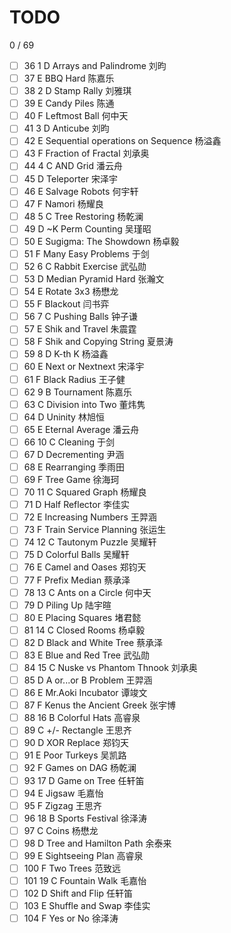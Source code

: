 # TODO

0 / 69
- [ ] 36	1	D	Arrays and Palindrome	刘昀
- [ ] 37	E	BBQ Hard	陈嘉乐
- [ ] 38	2	D	Stamp Rally	刘雅琪		
- [ ] 39	E	Candy Piles	陈通
- [ ] 40	F	Leftmost Ball	何中天
- [ ] 41	3	D	Anticube	刘昀		
- [ ] 42	E	Sequential operations on Sequence	杨溢鑫		
- [ ] 43	F	Fraction of Fractal	刘承奥		
- [ ] 44	4	C	AND Grid	潘云舟
- [ ] 45	D	Teleporter	宋泽宇
- [ ] 46	E	Salvage Robots	何宇轩		
- [ ] 47	F	Namori	杨耀良		
- [ ] 48	5	C	Tree Restoring	杨乾澜
- [ ] 49	D	~K Perm Counting	吴瑾昭
- [ ] 50	E	Sugigma: The Showdown	杨卓毅		
- [ ] 51	F	Many Easy Problems	于剑
- [ ] 52	6	C	Rabbit Exercise	武弘勋		
- [ ] 53	D	Median Pyramid Hard	张瀚文		
- [ ] 54	E	Rotate 3x3	杨懋龙		
- [ ] 55	F	Blackout	闫书弈		
- [ ] 56	7	C	Pushing Balls	钟子谦		
- [ ] 57	E	Shik and Travel	朱震霆		
- [ ] 58	F	Shik and Copying String	夏景涛		
- [ ] 59	8	D	K-th K	杨溢鑫		
- [ ] 60	E	Next or Nextnext	宋泽宇
- [ ] 61	F	Black Radius	王子健		
- [ ] 62	9	B	Tournament	陈嘉乐
- [ ] 63	C	Division into Two	董炜隽
- [ ] 64	D	Uninity	林旭恒	
- [ ] 65	E	Eternal Average	潘云舟
- [ ] 66	10	C	Cleaning	于剑		
- [ ] 67	D	Decrementing	尹涵		
- [ ] 68	E	Rearranging	季雨田	
- [ ] 69	F	Tree Game	徐海珂	
- [ ] 70	11	C	Squared Graph	杨耀良	
- [ ] 71	D	Half Reflector	李佳实	
- [ ] 72	E	Increasing Numbers	王羿涵	
- [ ] 73	F	Train Service Planning	张运生	
- [ ] 74	12	C	Tautonym Puzzle	吴耀轩	
- [ ] 75	D	Colorful Balls	吴耀轩	
- [ ] 76	E	Camel and Oases	郑钧天	
- [ ] 77	F	Prefix Median	蔡承泽	
- [ ] 78	13	C	Ants on a Circle	何中天	
- [ ] 79	D	Piling Up	陆宇暄	
- [ ] 80	E	Placing Squares	堵君懿	
- [ ] 81	14	C	Closed Rooms	杨卓毅	
- [ ] 82	D	Black and White Tree	蔡承泽	
- [ ] 83	E	Blue and Red Tree	武弘勋	
- [ ] 84	15	C	Nuske vs Phantom Thnook	刘承奥	
- [ ] 85	D	A or...or B Problem	王羿涵	
- [ ] 86	E	Mr.Aoki Incubator	谭竣文	
- [ ] 87	F	Kenus the Ancient Greek	张宇博	
- [ ] 88	16	B	Colorful Hats	高睿泉
- [ ] 89	C	+/- Rectangle	王思齐	
- [ ] 90	D	XOR Replace	郑钧天	
- [ ] 91	E	Poor Turkeys	吴凯路		
- [ ] 92	F	Games on DAG	杨乾澜		
- [ ] 93	17	D	Game on Tree	任轩笛	
- [ ] 94	E	Jigsaw	毛嘉怡	
- [ ] 95	F	Zigzag	王思齐	
- [ ] 96	18	B	Sports Festival	徐泽涛
- [ ] 97	C	Coins	杨懋龙
- [ ] 98	D	Tree and Hamilton Path	余泰来
- [ ] 99	E	Sightseeing Plan	高睿泉
- [ ] 100	F	Two Trees	范致远
- [ ] 101	19	C	Fountain Walk	毛嘉怡
- [ ] 102	D	Shift and Flip	任轩笛	
- [ ] 103	E	Shuffle and Swap	李佳实	
- [ ] 104	F	Yes or No	徐泽涛	
